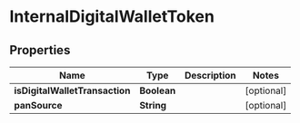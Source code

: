 
# InternalDigitalWalletToken

## Properties
Name | Type | Description | Notes
------------ | ------------- | ------------- | -------------
**isDigitalWalletTransaction** | **Boolean** |  |  [optional]
**panSource** | **String** |  |  [optional]



